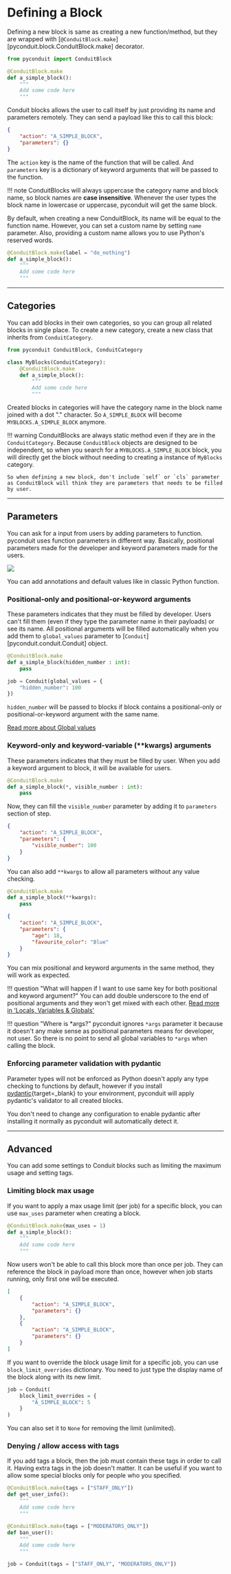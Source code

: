 # Defining a Block

Defining a new block is same as creating a new function/method, but they are wrapped with [`@ConduitBlock.make`][pyconduit.block.ConduitBlock.make] decorator. 

```py
from pyconduit import ConduitBlock

@ConduitBlock.make
def a_simple_block():
    """
    Add some code here
    """
```

Conduit blocks allows the user to call itself by just providing its name and parameters remotely. They can send a payload like this to call this block:

```json
{
    "action": "A_SIMPLE_BLOCK",
    "parameters": {}
}
```

The `action` key is the name of the function that will be called. And `parameters` key is a dictionary of keyword arguments that will be passed to the function.

!!! note
    ConduitBlocks will always uppercase the category name and block name, so block names are **case insensitive**. Whenever the user types the block name in lowercase or uppercase, pyconduit will get the same block.

By default, when creating a new ConduitBlock, its name will be equal to the function name. However, you can set a custom name by setting `name` parameter. Also, providing a custom name allows you to use Python's reserved words.

```py
@ConduitBlock.make(label = "do_nothing")
def a_simple_block():
    """
    Add some code here
    """
```

---

## Categories

You can add blocks in their own categories, so you can group all related blocks in single place. To create a new category, create a new class that inherits from `ConduitCategory`.

```py
from pyconduit ConduitBlock, ConduitCategory

class MyBlocks(ConduitCategory):
    @ConduitBlock.make
    def a_simple_block():
        """
        Add some code here
        """
```

Created blocks in categories will have the category name in the block name joined with a dot "." character. So `A_SIMPLE_BLOCK` will become `MYBLOCKS.A_SIMPLE_BLOCK` anymore.

!!! warning
    ConduitBlocks are always static method even if they are in the `ConduitCategory`. Because `ConduitBlock` objects are designed to be independent, so when you search for a `MYBLOCKS.A_SIMPLE_BLOCK` block, you will directly get the block without needing to creating a instance of `MyBlocks` category.

    So when defining a new block, don't include `self` or `cls` parameter as ConduitBlock will think they are parameters that needs to be filled by user.

---

## Parameters

You can ask for a input from users by adding parameters to function. pyconduit uses function parameters in different way. Basically, positional parameters made for the developer and keyword parameters made for the users.

![](../images/block_parameters.png)

You can add annotations and default values like in classic Python function.

### Positional-only and positional-or-keyword arguments

These parameters indicates that they must be filled by developer. Users can't fill them (even if they type the parameter name in their payloads) or see its name. All positional arguments will be filled automatically when you add them to `global_values` parameter to [`Conduit`][pyconduit.conduit.Conduit] object.

```py
@ConduitBlock.make
def a_simple_block(hidden_number : int):
    pass

job = Conduit(global_values = {
    "hidden_number": 100
})
```

`hidden_number` will be passed to blocks if block contains a positional-only or positional-or-keyword argument with the same name.

[Read more about Global values](../locals_variables_globals#globals)

### Keyword-only and keyword-variable (**kwargs) arguments

These parameters indicates that they must be filled by user. When you add a keyword argument to block, it will be available for users.

```py
@ConduitBlock.make
def a_simple_block(*, visible_number : int):
    pass
```

Now, they can fill the `visible_number` parameter by adding it to `parameters` section of step.

```json
{
    "action": "A_SIMPLE_BLOCK",
    "parameters": {
        "visible_number": 100
    }
}
```

You can also add `**kwargs` to allow all parameters without any value checking.

```py
@ConduitBlock.make
def a_simple_block(**kwargs):
    pass
```

```json
{
    "action": "A_SIMPLE_BLOCK",
    "parameters": {
        "age": 18,
        "favourite_color": "Blue"
    }
}
```

You can mix positional and keyword arguments in the same method, they will work as expected.

!!! question "What will happen if I want to use same key for both positional and keyword argument?"
    You can add double underscore to the end of positional arguments and they won't get mixed with each other.
    [Read more in 'Locals, Variables & Globals'](../locals_variables_globals#using-same-parameter-name-for-both-arguments)

!!! question "Where is *args?"
    pyconduit ignores `*args` parameter it because it doesn't any make sense as positional parameters means for developer, not user. So there is no point to send all global variables to `*args` when calling the block.


### Enforcing parameter validation with pydantic

Parameter types will not be enforced as Python doesn't apply any type checking to functions by default, 
however if you install [pydantic](https://github.com/samuelcolvin/pydantic/){target=_blank} to your environment, pyconduit will apply pydantic's validator to all created blocks. 

You don't need to change any configuration to enable pydantic after installing it normally as pyconduit will automatically detect it.

---

## Advanced

You can add some settings to Conduit blocks such as limiting the maximum usage and setting tags.

### Limiting block max usage

If you want to apply a max usage limit (per job) for a specific block, you can use `max_uses` parameter when creating a block.

```py
@ConduitBlock.make(max_uses = 1)
def a_simple_block():
    """
    Add some code here
    """
```

Now users won't be able to call this block more than once per job. They can reference the block in payload more than once, however when job starts running, only first one will be executed.

```json
[
    {
        "action": "A_SIMPLE_BLOCK",
        "parameters": {}
    },
    {
        "action": "A_SIMPLE_BLOCK",
        "parameters": {}
    }
]
```

If you want to override the block usage limit for a specific job, you can use `block_limit_overrides` dictionary. You need to just type the display name of the block along with its new limit.

```py
job = Conduit(
    block_limit_overrides = {
        "A_SIMPLE_BLOCK": 5
    }
)
```

You can also set it to `None` for removing the limit (unlimited).

### Denying / allow access with tags

If you add tags a block, then the job must contain these tags in order to call it. Having extra tags in the job doesn't matter. It can be useful if you want to allow some special blocks only for people who you specified. 

```py
@ConduitBlock.make(tags = ["STAFF_ONLY"])
def get_user_info():
    """
    Add some code here
    """

@ConduitBlock.make(tags = ["MODERATORS_ONLY"])
def ban_user():
    """
    Add some code here
    """

job = Conduit(tags = ["STAFF_ONLY", "MODERATORS_ONLY"])
```